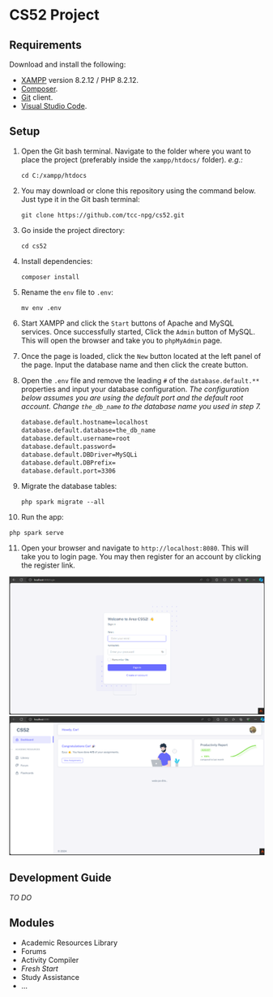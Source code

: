 # CS52 Project

## Requirements

Download and install the following:

- [XAMPP](https://www.apachefriends.org/download.html) version 8.2.12 / PHP 8.2.12.
- [Composer](https://getcomposer.org/download/).
- [Git](https://git-scm.com/downloads) client.
- [Visual Studio Code](https://code.visualstudio.com/Download).

## Setup

1. Open the Git bash terminal. Navigate to the folder where you want to place the project (preferably inside
   the `xampp/htdocs/` folder). _e.g.:_
   ```shell
   cd C:/xampp/htdocs
   ```

2. You may download or clone this repository using the command below. Just type it in the Git bash terminal:
    ```shell
    git clone https://github.com/tcc-npg/cs52.git
    ```

3. Go inside the project directory:
    ```shell
    cd cs52
    ```

4. Install dependencies:
   ```shell
   composer install
   ```

5. Rename the `env` file to `.env`:
   ```shell
   mv env .env
   ```

6. Start XAMPP and click the `Start` buttons of Apache and MySQL services. Once successfully started, Click the `Admin`
   button of MySQL. This will open the browser and take you to `phpMyAdmin` page.

7. Once the page is loaded, click the `New` button located at the left panel of the page. Input the database name and
   then click the create button.

8. Open the `.env` file and remove the leading `#` of the `database.default.**` properties and input your database
   configuration. _The configuration below assumes you are using the default port and the default root account.
   Change `the_db_name` to the database name you used in step 7._
   ```dotenv
   database.default.hostname=localhost
   database.default.database=the_db_name
   database.default.username=root
   database.default.password=
   database.default.DBDriver=MySQLi
   database.default.DBPrefix=
   database.default.port=3306
   ```

9. Migrate the database tables:
   ```shell
   php spark migrate --all
   ```

10. Run the app:
   ```shell
   php spark serve
   ```

11. Open your browser and navigate to `http://localhost:8080`. This will take you to login page. You may then register
    for an account by clicking the register link.

![register.png](register.png)
![dashboard.png](dashboard.png)

## Development Guide

_TO DO_

## Modules

- Academic Resources Library
- Forums
- Activity Compiler
- _Fresh Start_
- Study Assistance
- ...
